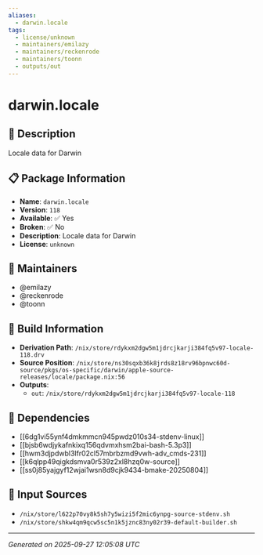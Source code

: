 ```yaml
---
aliases:
  - darwin.locale
tags:
  - license/unknown
  - maintainers/emilazy
  - maintainers/reckenrode
  - maintainers/toonn
  - outputs/out
---
```


# darwin.locale

## 📝 Description

Locale data for Darwin

## 📋 Package Information

- **Name**: `darwin.locale`
- **Version**: `118`
- **Available**: ✅ Yes
- **Broken**: ✅ No
- **Description**: Locale data for Darwin
- **License**: `unknown`
## 👥 Maintainers

- @emilazy
- @reckenrode
- @toonn


## 🔧 Build Information

- **Derivation Path**: `/nix/store/rdykxm2dgw5m1jdrcjkarji384fq5v97-locale-118.drv`
- **Source Position**: `/nix/store/ns30sqxb36k8jrds8z18rv96bpnwc60d-source/pkgs/os-specific/darwin/apple-source-releases/locale/package.nix:56`
- **Outputs**:
  - `out`:  `/nix/store/rdykxm2dgw5m1jdrcjkarji384fq5v97-locale-118`

## 🔗 Dependencies

- [[6dg1vi55ynf4dmkmmcn945pwdz010s34-stdenv-linux]]
- [[bjsb6wdjykafnkixq156qdvmxhsm2bai-bash-5.3p3]]
- [[hwm3djpdwbl3lfr02cl57mbrbzmd9vwh-adv_cmds-231]]
- [[k6qlpp49qigkdsmva0r539z2xl8hzq0w-source]]
- [[ss0j85yajgyf12wjai1wsn8d9cjk9434-bmake-20250804]]

## 📁 Input Sources

- `/nix/store/l622p70vy8k5sh7y5wizi5f2mic6ynpg-source-stdenv.sh`
- `/nix/store/shkw4qm9qcw5sc5n1k5jznc83ny02r39-default-builder.sh`

---
*Generated on 2025-09-27 12:05:08 UTC*
